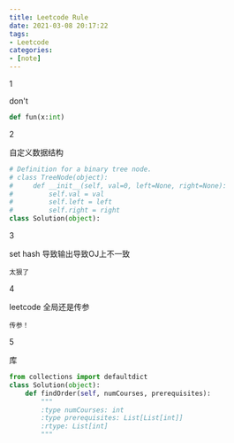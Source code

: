 ```yaml
---
title: Leetcode Rule
date: 2021-03-08 20:17:22
tags:
- Leetcode
categories:
- [note]
---
```


1

don't

```python
def fun(x:int)
```



2

自定义数据结构

```python
# Definition for a binary tree node.
# class TreeNode(object):
#     def __init__(self, val=0, left=None, right=None):
#         self.val = val
#         self.left = left
#         self.right = right
class Solution(object):
```

3

set hash 导致输出导致OJ上不一致

```
太狠了
```

4

leetcode 全局还是传参

```
传参！
```

5

库

```python
from collections import defaultdict
class Solution(object):
    def findOrder(self, numCourses, prerequisites):
        """
        :type numCourses: int
        :type prerequisites: List[List[int]]
        :rtype: List[int]
        """
```

